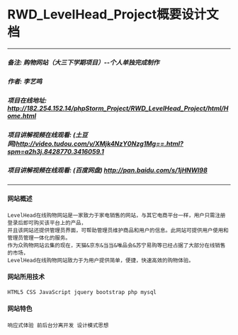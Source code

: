 # RWD_LevelHead_Project概要设计文档
****
##### 备注:        购物网站（大三下学期项目）--个人单独完成制作
##### 作者:        李艺鸣
##### 项目在线地址: http://182.254.152.14/phpStorm_Project/RWD_LevelHead_Project/html/Home.html
##### 项目讲解视频在线观看: (土豆网)http://video.tudou.com/v/XMjk4NzY0Nzg1Mg==.html?spm=a2h3j.8428770.3416059.1 
##### 项目讲解视频在线观看: (百度网盘) http://pan.baidu.com/s/1jHNWl98
****

#### 网站概述
```
LevelHead在线购物网站是一家致力于家电销售的网站，与其它电商平台一样，用户只需注册登录后即可购买该平台上的产品，
并且该网站还提供管理员界面，可帮助管理员维护商品和用户的信息。此网站可提供用户使用和管理员管理一体化的服务。
作为众购物网站云集的现在，天猫&京东&当当&唯品会&苏宁易购等已经占据了大部分在线销售的市场，
LevelHead在线购物网站致力于为用户提供简单，便捷，快速高效的购物体验。
```

#### 网站所用技术
```
HTML5 CSS JavaScript jquery bootstrap php mysql 
```

#### 网站特色
```
响应式体验 前后台分离开发 设计模式思想
```
